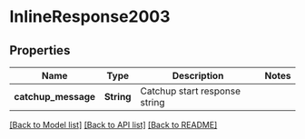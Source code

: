 # InlineResponse2003

## Properties

Name | Type | Description | Notes
------------ | ------------- | ------------- | -------------
**catchup_message** | **String** | Catchup start response string | 

[[Back to Model list]](../README.md#documentation-for-models) [[Back to API list]](../README.md#documentation-for-api-endpoints) [[Back to README]](../README.md)


